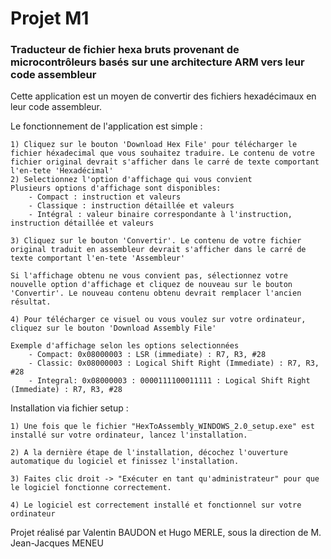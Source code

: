 
# Projet M1
### Traducteur de fichier hexa bruts provenant de microcontrôleurs basés sur une architecture ARM vers leur code assembleur

Cette application est un moyen de convertir des fichiers hexadécimaux en leur code assembleur.

Le fonctionnement de l'application est simple :

    1) Cliquez sur le bouton 'Download Hex File' pour télécharger le fichier héxadecimal que vous souhaitez traduire. Le contenu de votre fichier original devrait s'afficher dans le carré de texte comportant l'en-tete 'Hexadécimal'
    2) Selectionnez l'option d'affichage qui vous convient
    Plusieurs options d'affichage sont disponibles:
        - Compact : instruction et valeurs
        - Classique : instruction détaillée et valeurs
        - Intégral : valeur binaire correspondante à l'instruction, instruction détaillée et valeurs

    3) Cliquez sur le bouton 'Convertir'. Le contenu de votre fichier original traduit en assembleur devrait s'afficher dans le carré de texte comportant l'en-tete 'Assembleur'

    Si l'affichage obtenu ne vous convient pas, sélectionnez votre nouvelle option d'affichage et cliquez de nouveau sur le bouton 'Convertir'. Le nouveau contenu obtenu devrait remplacer l'ancien résultat.

    4) Pour télécharger ce visuel ou vous voulez sur votre ordinateur, cliquez sur le bouton 'Download Assembly File'
    
    Exemple d'affichage selon les options selectionnées
        - Compact: 0x08000003 : LSR (immediate) : R7, R3, #28
        - Classic: 0x08000003 : Logical Shift Right (Immediate) : R7, R3, #28
        - Integral: 0x08000003 : 0000111100011111 : Logical Shift Right (Immediate) : R7, R3, #28

Installation via fichier setup :

    1) Une fois que le fichier "HexToAssembly_WINDOWS_2.0_setup.exe" est installé sur votre ordinateur, lancez l'installation.

    2) A la dernière étape de l'installation, décochez l'ouverture automatique du logiciel et finissez l'installation.

    3) Faites clic droit -> "Exécuter en tant qu'administrateur" pour que le logiciel fonctionne correctement.

    4) Le logiciel est correctement installé et fonctionnel sur votre ordinateur

Projet réalisé par Valentin BAUDON et Hugo MERLE, sous la direction de M. Jean-Jacques MENEU
